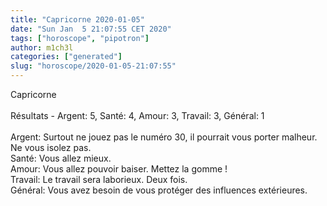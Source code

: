 ```yaml
---
title: "Capricorne 2020-01-05"
date: "Sun Jan  5 21:07:55 CET 2020"
tags: ["horoscope", "pipotron"]
author: m1ch3l
categories: ["generated"]
slug: "horoscope/2020-01-05-21:07:55"
---
```


Capricorne<br>
<br>
Résultats - Argent: 5, Santé: 4, Amour: 3, Travail: 3, Général: 1<br>
<br>
Argent:  Surtout ne jouez pas le numéro 30, il pourrait vous porter malheur. Ne vous isolez pas.<br>
Santé:   Vous allez mieux. <br>
Amour:   Vous allez pouvoir baiser. Mettez la gomme !<br>
Travail: Le travail sera laborieux. Deux fois.<br>
Général: Vous avez besoin de vous protéger des influences extérieures.<br>
